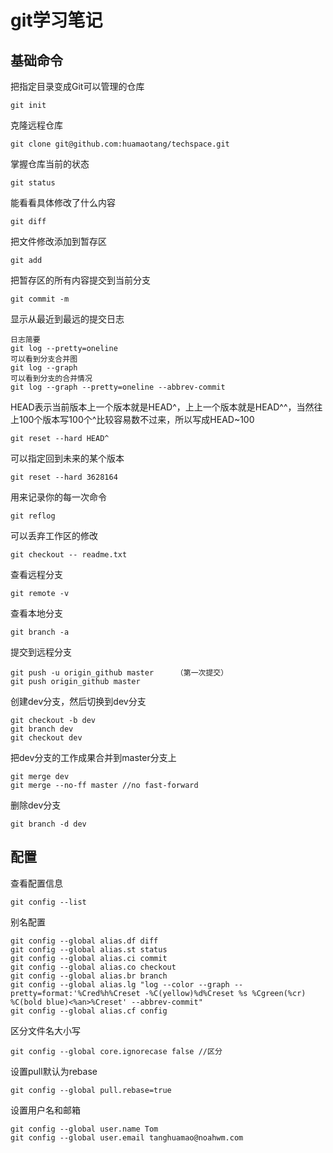 # git学习笔记
## 基础命令
把指定目录变成Git可以管理的仓库

```
git init
```
克隆远程仓库

```
git clone git@github.com:huamaotang/techspace.git
```
掌握仓库当前的状态

```
git status
```
能看看具体修改了什么内容

```
git diff
```
把文件修改添加到暂存区

```
git add
```
把暂存区的所有内容提交到当前分支

```
git commit -m  
```
显示从最近到最远的提交日志

```
日志简要
git log --pretty=oneline
可以看到分支合并图
git log --graph     
可以看到分支的合并情况
git log --graph --pretty=oneline --abbrev-commit
```
HEAD表示当前版本上一个版本就是HEAD^，上上一个版本就是HEAD^^，当然往上100个版本写100个^比较容易数不过来，所以写成HEAD~100

```
git reset --hard HEAD^
```
可以指定回到未来的某个版本

```
git reset --hard 3628164
```
用来记录你的每一次命令

```
git reflog
```
可以丢弃工作区的修改

```
git checkout -- readme.txt
```
查看远程分支

```
git remote -v
```
查看本地分支

```
git branch -a
```
提交到远程分支

```
git push -u origin_github master     （第一次提交）
git push origin_github master
```
创建dev分支，然后切换到dev分支

```
git checkout -b dev
git branch dev
git checkout dev
```
把dev分支的工作成果合并到master分支上

```
git merge dev
git merge --no-ff master //no fast-forward
```
删除dev分支

```
git branch -d dev
```
## 配置
查看配置信息

```
git config --list
```
别名配置

```
git config --global alias.df diff
git config --global alias.st status
git config --global alias.ci commit
git config --global alias.co checkout
git config --global alias.br branch
git config --global alias.lg "log --color --graph --pretty=format:'%Cred%h%Creset -%C(yellow)%d%Creset %s %Cgreen(%cr) %C(bold blue)<%an>%Creset' --abbrev-commit"
git config --global alias.cf config
```
区分文件名大小写

```
git config --global core.ignorecase false //区分
```
设置pull默认为rebase

```
git config --global pull.rebase=true
```
设置用户名和邮箱

```
git config --global user.name Tom
git config --global user.email tanghuamao@noahwm.com
```
